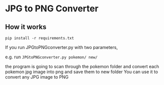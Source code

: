 # JPG to PNG Converter

## How it works
`pip install -r requirements.txt`

If you run JPGtoPNGconverter.py with two parameters, 

e.g. run `JPGtoPNGconverter.py pokemon/ new/`

the program is going to scan through the pokemon folder
and convert each pokemon jpg image into png and save them to new folder
You can use it to convert any JPG image to PNG

